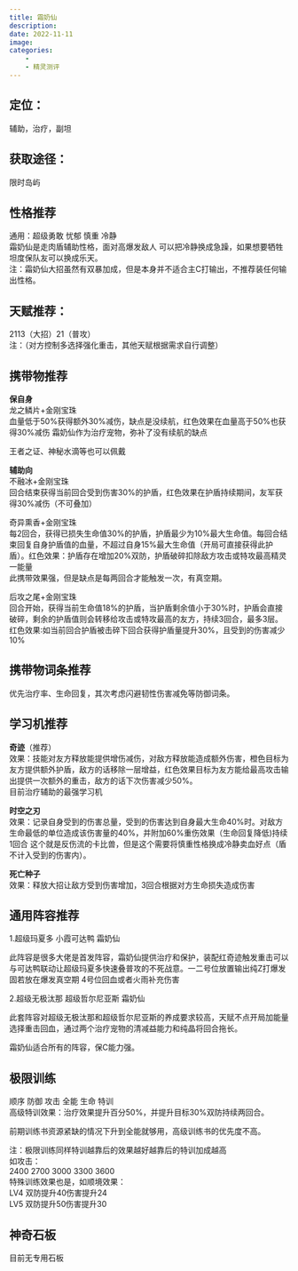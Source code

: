 ```yaml
---
title: 霜奶仙
description: 
date: 2022-11-11
image:
categories:
    - 
    - 精灵测评
---
```

## 定位：
辅助，治疗，副坦   

## 获取途径：
限时岛屿   

## 性格推荐
通用：超级勇敢 忧郁 慎重 冷静  
霜奶仙是走肉盾辅助性格，面对高爆发敌人 可以把冷静换成急躁，如果想要牺牲坦度保队友可以换成乐天。    
注：霜奶仙大招虽然有双暴加成，但是本身并不适合主C打输出，不推荐装任何输出性格。   

## 天赋推荐：
2113（大招）21（普攻）  
注：（对方控制多选择强化重击，其他天赋根据需求自行调整）  

## 携带物推荐
**保自身**    
龙之鳞片+金刚宝珠    
血量低于50%获得额外30%减伤，缺点是没续航，红色效果在血量高于50%也获得30%减伤 
霜奶仙作为治疗宠物，弥补了没有续航的缺点 

王者之证、神秘水滴等也可以佩戴

**辅助向**  
不融冰+金刚宝珠  
回合结束获得当前回合受到伤害30%的护盾，红色效果在护盾持续期间，友军获得30%减伤（不可叠加）  

奇异熏香+金刚宝珠  
每2回合，获得已损失生命值30%的护盾，护盾最少为10%最大生命值。每回合结束回复自身护盾值的血量，不超过自身15%最大生命值（开局可直接获得此护盾）。红色效果：护盾存在增加20%双防，护盾破碎扣除敌方攻击或特攻最高精灵一能量  
此携带效果强，但是缺点是每两回合才能触发一次，有真空期。  

后攻之尾+金刚宝珠  
回合开始，获得当前生命值18%的护盾，当护盾剩余值小于30%时，护盾会直接破碎，剩余的护盾值则会转移给攻击或特攻最高的友方，持续3回合，最多3层。红色效果∶如当前回合护盾被击碎下回合获得护盾量提升30%，且受到的伤害减少10%  


## 携带物词条推荐  
优先治疗率、生命回复，其次考虑闪避韧性伤害减免等防御词条。

## 学习机推荐  

**奇迹**（推荐）   
效果：技能对友方释放能提供增伤减伤，对敌方释放能造成额外伤害，橙色目标为友方提供额外护盾，敌方的话移除一层增益，红色效果目标为友方能给最高攻击输出提供一次额外的重击，敌方的话下次伤害减少50%。  
目前治疗辅助的最强学习机  

**时空之刃**   
效果：记录自身受到的伤害总量，受到的伤害达到自身最大生命40%时。对敌方生命最低的单位造成该伤害量的40%，并附加60%重伤效果（生命回复降低)持续1回合
这个就是反伤流的卡比兽，但是这个需要将慎重性格换成冷静卖血好点（盾不计入受到的伤害内）。  

**死亡种子**     
效果：释放大招让敌方受到伤害增加，3回合根据对方生命损失造成伤害  


## 通用阵容推荐  
1.超级玛夏多 小霞可达鸭 霜奶仙  

此阵容是很多大佬是首发阵容，霜奶仙提供治疗和保护，装配红奇迹触发重击可以与可达鸭联动让超级玛夏多快速叠普攻的不死战意。一二号位放置输出纯Z打爆发 固若放在爆发真空期 4号位回血或者火雨补充伤害

2.超级无极汰那 超级哲尔尼亚斯 霜奶仙  

此套阵容对超级无极汰那和超级哲尔尼亚斯的养成要求较高，天赋不点开局加能量选择重击回血，通过两个治疗宠物的清减益能力和纯晶将回合拖长。  

霜奶仙适合所有的阵容，保C能力强。  


## 极限训练  
顺序 防御 攻击 全能 生命 特训  
高级特训效果：治疗效果提升百分50%，并提升目标30%双防持续两回合。  

前期训练书资源紧缺的情况下升到全能就够用，高级训练书的优先度不高。   

注：极限训练同样特训越靠后的效果越好越靠后的特训加成越高  
如攻击：  
2400 2700 3000 3300 3600  
特殊训练效果也是，如顺境效果：  
LV4 双防提升40伤害提升24  
LV5 双防提升50伤害提升30  

## 神奇石板 
目前无专用石板